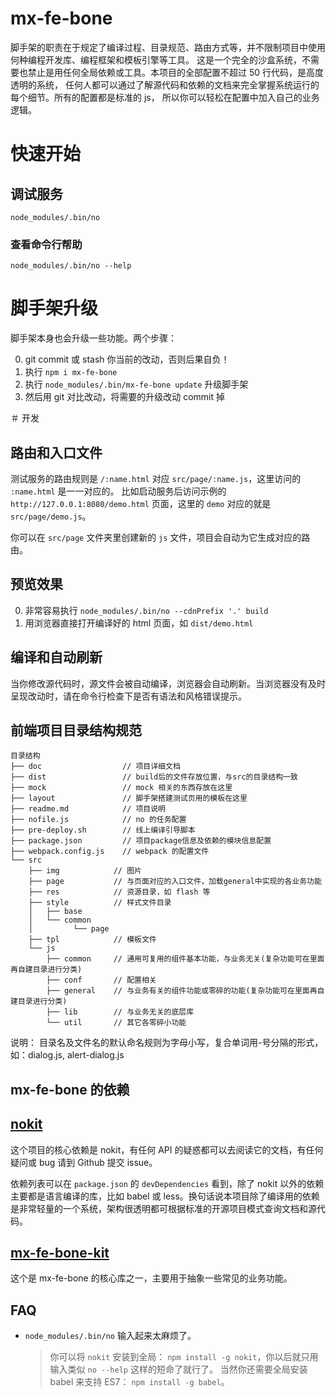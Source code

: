 # mx-fe-bone

脚手架的职责在于规定了编译过程、目录规范、路由方式等，并不限制项目中使用何种编程开发库、编程框架和模板引擎等工具。
这是一个完全的沙盒系统，不需要也禁止是用任何全局依赖或工具。本项目的全部配置不超过 50 行代码，是高度透明的系统，
任何人都可以通过了解源代码和依赖的文档来完全掌握系统运行的每个细节。所有的配置都是标准的 js，
所以你可以轻松在配置中加入自己的业务逻辑。


# 快速开始

## 调试服务

`node_modules/.bin/no`

### 查看命令行帮助

`node_modules/.bin/no --help`


# 脚手架升级

脚手架本身也会升级一些功能。两个步骤：

0. git commit 或 stash 你当前的改动，否则后果自负！
0. 执行 `npm i mx-fe-bone`
0. 执行 `node_modules/.bin/mx-fe-bone update` 升级脚手架
0. 然后用 git 对比改动，将需要的升级改动 commit 掉


＃ 开发

## 路由和入口文件

测试服务的路由规则是 `/:name.html` 对应 `src/page/:name.js`，这里访问的 `:name.html` 是一一对应的。
比如启动服务后访问示例的 `http://127.0.0.1:8080/demo.html` 页面，这里的 `demo` 对应的就是 `src/page/demo.js`。

你可以在 `src/page` 文件夹里创建新的 `js` 文件，项目会自动为它生成对应的路由。


## 预览效果

0. 非常容易执行 `node_modules/.bin/no --cdnPrefix '.' build`
0. 用浏览器直接打开编译好的 html 页面，如 `dist/demo.html`



## 编译和自动刷新

当你修改源代码时，源文件会被自动编译，浏览器会自动刷新。当浏览器没有及时呈现改动时，请在命令行检查下是否有语法和风格错误提示。


## 前端项目目录结构规范

```
目录结构
├── doc                  // 项目详细文档
├── dist                 // build后的文件存放位置，与src的目录结构一致
├── mock                 // mock 相关的东西存放在这里
├── layout               // 脚手架搭建测试页用的模板在这里
├── readme.md            // 项目说明
├── nofile.js            // no 的任务配置
├── pre-deploy.sh        // 线上编译引导脚本
├── package.json         // 项目package信息及依赖的模块信息配置
├── webpack.config.js    // webpack 的配置文件
└── src
    ├── img            // 图片
    ├── page           // 与页面对应的入口文件，加载general中实现的各业务功能
    ├── res            // 资源目录，如 flash 等
    ├── style          // 样式文件目录
    │   ├── base
    │   └── common
    │         └── page
    ├── tpl            // 模板文件
    └── js
        ├── common     // 通用可复用的组件基本功能，与业务无关(复杂功能可在里面再自建目录进行分类)
        ├── conf       // 配置相关
        ├── general    // 与业务有关的组件功能或零碎的功能(复杂功能可在里面再自建目录进行分类)
        ├── lib        // 与业务无关的底层库
        └── util       // 其它各零碎小功能

```


说明：
    目录名及文件名的默认命名规则为字母小写，复合单词用-号分隔的形式，如：dialog.js, alert-dialog.js


## mx-fe-bone 的依赖

## [nokit](https://github.com/ysmood/nokit)

这个项目的核心依赖是 nokit，有任何 API 的疑惑都可以去阅读它的文档，有任何疑问或 bug 请到 Github 提交 issue。

依赖列表可以在 `package.json` 的 `devDependencies` 看到，除了 nokit 以外的依赖主要都是语言编译的库，比如 babel 或 less。换句话说本项目除了编译用的依赖是非常轻量的一个系统，架构很透明都可根据标准的开源项目模式查询文档和源代码。


## [mx-fe-bone-kit](https://github.com/ysmood/mx-fe-bone-kit)

这个是 mx-fe-bone 的核心库之一，主要用于抽象一些常见的业务功能。

## FAQ

- `node_modules/.bin/no` 输入起来太麻烦了。

  > 你可以将 `nokit` 安装到全局： `npm install -g nokit`，你以后就只用输入类似 `no --help` 这样的短命了就行了。
  > 当然你还需要全局安装 babel 来支持 ES7： `npm install -g babel`。


[babel-learn-es2015]: https://babeljs.io/docs/learn-es2015
